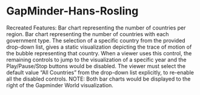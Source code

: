 # GapMinder-Hans-Rosling

Recreated Features:
Bar chart representing the number of countries per region.
Bar chart representing the number of countries with each government type.
The selection of a specific country from the provided drop-down list, gives a static visualization depicting the trace of motion of the bubble representing that country.
When a viewer uses this control, the remaining controls to jump to the visualization of a specific year and the Play/Pause/Stop buttons would be disabled.
The viewer must select the default value “All Countries” from the drop-down list explicitly, to re-enable all the disabled controls. NOTE:
Both bar charts would be displayed to the right of the Gapminder World visualization.
